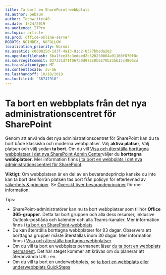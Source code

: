 ```yaml
---
title: Ta bort en SharePoint-webbplats
ms.author: pebaum
author: Techwriter40
ms.date: 1/24/2019
ms.audience: ITPro
ms.topic: article
ms.prod: office-online-server
ROBOTS: NOINDEX, NOFOLLOW
localization_priority: Normal
ms.assetid: c060815d-1d3f-4a13-81c2-0377bbeda202
ms.openlocfilehash: 5ba1fee33c3edaed2c320250004a91160f870f8c
ms.sourcegitcommit: 037331d71f06750d972c0b6278b23bb15c4806ca
ms.translationtype: MT
ms.contentlocale: sv-SE
ms.lasthandoff: 10/18/2019
ms.locfileid: "36747910"
---
```

# <a name="delete-a-site-from-the-new-sharepoint-admin-center"></a>Ta bort en webbplats från det nya administrationscentret för SharePoint

Genom att använda det nya administrationscentret för SharePoint kan du ta bort både klassiska och moderna webbplatser. Välj **aktiva platser**, Välj platsen och välj sedan **ta bort**. Om du vill [Visa och återställa borttagna webbplatser i det nya SharePoint Admin Center](https://docs.microsoft.com/sharepoint/view-and-restore-deleted-sites-in-new-admin-center)väljer du **borttagna webbplatser**. Mer information finns [i ta bort en webbplats i det nya administrationscentret för SharePoint](https://docs.microsoft.com/sharepoint/delete-site-collection#delete-a-site-in-the-new-sharepoint-admin-center).

**Viktigt:** Om webbplatsen är en del av en bevarandeprincip kanske du inte kan ta bort den förrän platsen tas bort från policyn för efterlevnad av [säkerhets &amp; principer](https://protection.office.com/?rfr=AdminCenter#/homepage). Se [Översikt över bevarandeprinciper](https://docs.microsoft.com/office365/securitycompliance/retention-policies#content-in-onedrive-accounts-and-sharepoint-sites) för mer information. 

Tips:
- SharePoint-administratörer kan nu ta bort webbplatser som tillhör **Office 365-grupper**. Detta tar bort gruppen och alla dess resurser, inklusive Outlook-postlåda och kalender och alla Teams-kanaler. Mer information finns i [ta bort en SharePoint-webbplats](https://docs.microsoft.com/sharepoint/manage-sites-in-new-admin-center#delete-a-site)
- Du kan återställa borttagna webbplatser för 93 dagar. Observera att borttagna grupper måste återställas inom 30 dagar. Mer information finns i [Visa och återställa borttagna webbplatser](https://docs.microsoft.com/sharepoint/view-and-restore-deleted-sites-in-new-admin-center).
- Om du vill ta bort en webbplats permanent läser [du ta bort en webbplats permanent](https://docs.microsoft.com/sharepoint/delete-site-collection#permanently-delete-a-site). Det här steget kommer att krävas om du planerar att återanvända URL: en. 
- Om du vill ta bort en underwebbplats, se [ta bort en webbplats eller underwebbplats QuickSteps](https://support.office.com/article/Delete-a-SharePoint-site-or-subsite-bc37b743-0cef-475e-9a8c-8fc4d40179fb#__bkmkshortcut)
